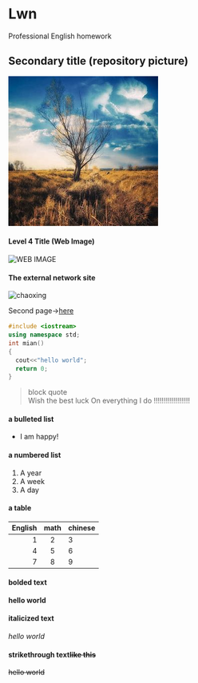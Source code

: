 # Lwn
Professional English homework

## Secondary title (repository picture)

![图片](./OIP.jpg)

#### Level 4 Title (Web Image)

![WEB IMAGE](https://cn.bing.com/images/search?view=detailV2&ccid=fgy%2b0I5%2f&id=33FC1E7981070C58C5E2D496BCA1C4B309F31497&thid=OIP.fgy-0I5_EPKzigUKzmWFGAHaJ7&mediaurl=https%3a%2f%2fth.bing.com%2fth%2fid%2fR7e0cbed08e7f10f2b38a050ace658518%3frik%3dlxTzCbPEobyW1A%26riu%3dhttp%253a%252f%252fwww.diyifanwen.com%252fimages%252fsichuan%252f0872403390541802.jpg%26ehk%3dbAC0ITgEXD9xB4H52KD97flhnLV2NM1sarvHRxolHho%253d%26risl%3d%26pid%3dImgRaw&exph=551&expw=411&q=%e5%9b%be%e7%89%87&simid=607992735832544108&ck=C562F80E06654DF5301D8FA9ABAE1452&selectedIndex=3&FORM=IRPRST&ajaxhist=0)

[bing]:https://cn.bing.com/images/search?view=detailV2&ccid=fgy%2b0I5%2f&id=33FC1E7981070C58C5E2D496BCA1C4B309F31497&thid=OIP.fgy-0I5_EPKzigUKzmWFGAHaJ7&mediaurl=https%3a%2f%2fth.bing.com%2fth%2fid%2fR7e0cbed08e7f10f2b38a050ace658518%3frik%3dlxTzCbPEobyW1A%26riu%3dhttp%253a%252f%252fwww.diyifanwen.com%252fimages%252fsichuan%252f0872403390541802.jpg%26ehk%3dbAC0ITgEXD9xB4H52KD97flhnLV2NM1sarvHRxolHho%253d%26risl%3d%26pid%3dImgRaw&exph=551&expw=411&q=%e5%9b%be%e7%89%87&simid=607992735832544108&ck=C562F80E06654DF5301D8FA9ABAE1452&selectedIndex=3&FORM=IRPRST&ajaxhist=0

#### The external network site
![chaoxing](http://i.chaoxing.com/base?t=1617848688503)

Second page→[here](./Second.md)

```c++
#include <iostream>
using namespace std;
int mian()
{
  cout<<"hello world";
  return 0;
}
```

>block quote<br>
>Wish the best luck
>On everything I do
>!!!!!!!!!!!!!!!!!!<br>

#### a bulleted list
* I am happy!

####   a numbered list
1. A year
2. A week
3. A day

#### a table
|English|math|chinese|
-:|:-:|:-
|1|2|3|
|4|5|6|
|7|8|9|

#### bolded text
**hello world**<br>

#### italicized text
*hello world*<br>

#### strikethrough text~~like this~~
~~hello world~~<br>
